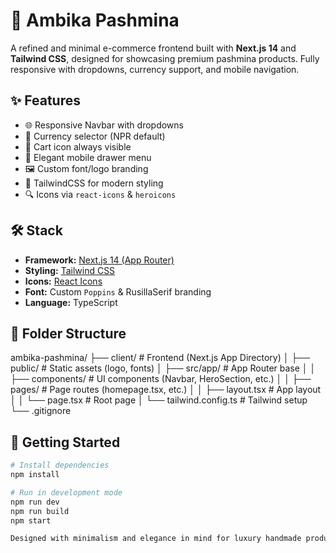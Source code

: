 # 🧣 Ambika Pashmina

A refined and minimal e-commerce frontend built with **Next.js 14** and **Tailwind CSS**, designed for showcasing premium pashmina products. Fully responsive with dropdowns, currency support, and mobile navigation.

## ✨ Features

- 🌐 Responsive Navbar with dropdowns
- 🎯 Currency selector (NPR default)
- 🛒 Cart icon always visible
- 📱 Elegant mobile drawer menu
- 🖼️ Custom font/logo branding
- 🎨 TailwindCSS for modern styling
- 🔍 Icons via `react-icons` & `heroicons`

## 🛠️ Stack

- **Framework:** [Next.js 14 (App Router)](https://nextjs.org/)
- **Styling:** [Tailwind CSS](https://tailwindcss.com/)
- **Icons:** [React Icons](https://react-icons.github.io/react-icons/)
- **Font:** Custom `Poppins` & RusillaSerif branding
- **Language:** TypeScript

## 📂 Folder Structure

ambika-pashmina/
├── client/ # Frontend (Next.js App Directory)
│ ├── public/ # Static assets (logo, fonts)
│ ├── src/app/ # App Router base
│ │ ├── components/ # UI components (Navbar, HeroSection, etc.)
│ │ ├── pages/ # Page routes (homepage.tsx, etc.)
│ │ ├── layout.tsx # App layout
│ │ └── page.tsx # Root page
│ └── tailwind.config.ts # Tailwind setup
└── .gitignore



## 🚀 Getting Started

```bash
# Install dependencies
npm install

# Run in development mode
npm run dev
npm run build
npm start

Designed with minimalism and elegance in mind for luxury handmade products.